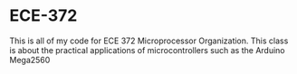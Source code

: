 # ECE-372

This is all of my code for ECE 372 Microprocessor Organization. This class is about the practical applications of microcontrollers such as the Arduino Mega2560
